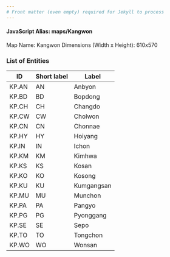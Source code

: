 ```yaml
---
# Front matter (even empty) required for Jekyll to process
---
```


#### JavaScript Alias: maps/Kangwon

Map Name: Kangwon
Dimensions (Width x Height): 610x570





### List of Entities

ID | Short label | Label
---|---|---|
KP.AN|AN|Anbyon
KP.BD|BD|Bopdong
KP.CH|CH|Changdo
KP.CW|CW|Cholwon
KP.CN|CN|Chonnae
KP.HY|HY|Hoiyang
KP.IN|IN|Ichon
KP.KM|KM|Kimhwa
KP.KS|KS|Kosan
KP.KO|KO|Kosong
KP.KU|KU|Kumgangsan
KP.MU|MU|Munchon
KP.PA|PA|Pangyo
KP.PG|PG|Pyonggang
KP.SE|SE|Sepo
KP.TO|TO|Tongchon
KP.WO|WO|Wonsan